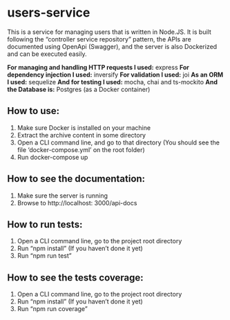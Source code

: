 # users-service

This is a service for managing users that is written in Node.JS.
It is built following the “controller service repository” pattern, the APIs are documented using OpenApi (Swagger), and the server is also Dockerized and can be executed easily.

**For managing and handling HTTP requests I used:** express
**For dependency injection I used:**  inversify
**For validation I used:** joi
**As an ORM I used:**  sequelize
**And for testing I used:** mocha, chai and ts-mockito
**And the Database is:**  Postgres (as a Docker container)


## How to use:

1.	Make sure Docker is installed on your machine
2.	Extract the archive content in some directory
3.	Open a CLI command line, and go to that directory (You should see the file ‘docker-compose.yml’ on the root folder)
4.	Run docker-compose up

## How to see the documentation:

1.	Make sure the server is running
2.	Browse to http://localhost: 3000/api-docs

## How to run tests:

1.	Open a CLI command line, go to the project root directory
2.	Run “npm install”  (If you haven’t done it yet)
3.	Run “npm run test”

## How to see the tests coverage:

1.	Open a CLI command line, go to the project root directory
2.	Run “npm install”  (If you haven’t done it yet)
3.	Run “npm run coverage”
